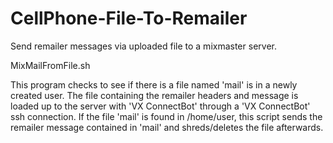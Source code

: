 # CellPhone-File-To-Remailer

Send remailer messages via uploaded file to a mixmaster server.

MixMailFromFile.sh

This program checks to see if there is a file named 'mail'
is in a newly created user.  The file containing the remailer headers and
message is loaded up to the server with 'VX ConnectBot' through a 'VX ConnectBot' 
ssh connection. If the file 'mail' is found in /home/user, this script
sends the remailer message contained in 'mail' and 
shreds/deletes the file afterwards.
